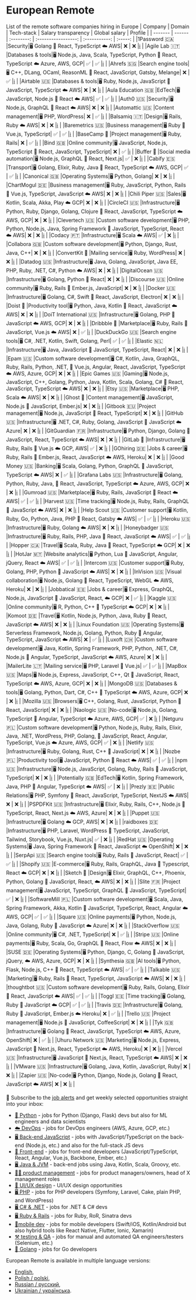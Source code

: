 # European Remote
List of the remote software companies hiring in Europe
| Company | Domain | Tech-stack | Salary transparency | Global salary | Profile |
| ------- | ------ | :--------: | :-----------------: | :-----------: | :-----: |
|1Password 🇨🇦 |Security|🖥 Golang 🎨 React, TypeScript ☁️ AWS| ❌ | ❌ |[ℹ️](https://europeanremote.com/teams/1password) |
|Agile Lab 🇮🇹 |Databases & tools|🖥 Node.js, Java, Scala, TypeScript, Python 🎨 React, TypeScript ☁️ Azure, AWS, GCP| ✅ | ✅ |[ℹ️](https://europeanremote.com/teams/agile-lab) |
|Ahrefs 🇸🇬 |Search engine tools|🖥 C++, DLang, OCaml, ReasonML 🎨 React, JavaScript, Gatsby, Melange| ❌ | ✅ |[ℹ️](https://europeanremote.com/teams/ahrefs) |
|Airtable 🇺🇸 |Databases & tools|🖥 Ruby, Node.js, JavaScript 🎨 JavaScript, TypeScript ☁️ AWS| ❌ | ❌ |[ℹ️](https://europeanremote.com/teams/airtable) |
|Aula Education 🇬🇧 |EdTech|🖥 JavaScript, Node.js 🎨 React ☁️ AWS| ✅ | ✅ |[ℹ️](https://europeanremote.com/teams/aula-education) |
|Auth0 🇺🇸 |Security|🖥 Node.js, GraphQL 🎨 React ☁️ AWS| ❌ | ❌ |[ℹ️](https://europeanremote.com/teams/auth0) |
|Automattic 🇺🇸 |Content management|🖥 PHP, WordPress| ❌ | ✅ |[ℹ️](https://europeanremote.com/teams/automattic) |
|Balsamiq 🇮🇹 |Design|🖥 Rails, Ruby ☁️ AWS| ❌ | ❌ |[ℹ️](https://europeanremote.com/teams/balsamiq) |
|Baremetrics 🇺🇸 |Business management|🖥 Ruby 🎨 Vue.js, TypeScript| ✅ | ✅ |[ℹ️](https://europeanremote.com/teams/baremetrics) |
|BaseCamp 🏡 |Project management|🖥 Ruby, Rails| ❌ | ✅ |[ℹ️](https://europeanremote.com/teams/basecamp) |
|Bind 🇬🇧 |Online community|🖥 JavaScript, Node.js, TypeScript 🎨 React, JavaScript, TypeScript| ❌ | ✅ |[ℹ️](https://europeanremote.com/teams/bind) |
|Buffer 🏡 |Social media automation|🖥 Node.js, GraphQL 🎨 React, Next.js| ✅ | ❌ |[ℹ️](https://europeanremote.com/teams/buffer) |
|Cabify 🇪🇸 |Transport|🖥 Golang, Elixir, Ruby, Java 🎨 React, TypeScript ☁️ AWS, GCP| ✅ | ✅ |[ℹ️](https://europeanremote.com/teams/cabify) |
|Canonical 🇬🇧 |Operating Systems|🖥 Python, Golang| ❌ | ❌ |[ℹ️](https://europeanremote.com/teams/canonical) |
|ChartMogul 🇩🇪 |Business management|🖥 Ruby, JavaScript, Python, Rails 🎨 Vue.js, TypeScript, JavaScript ☁️ AWS| ❌ | ❌ |[ℹ️](https://europeanremote.com/teams/chartmogul) |
|Chili Piper 🇺🇸 |Sales|🖥 Kotlin, Scala, Akka, Play ☁️ GCP| ❌ | ❌ |[ℹ️](https://europeanremote.com/teams/chili-piper) |
|CircleCI 🇺🇸 |Infrastructure|🖥 Python, Ruby, Django, Golang, Clojure 🎨 React, JavaScript, TypeScript ☁️ AWS, GCP| ❌ | ❌ |[ℹ️](https://europeanremote.com/teams/circleci) |
|Clevertech 🇺🇸 |Custom software development|🖥 PHP, Python, Node.js, Java, Spring Framework 🎨 JavaScript, TypeScript, React ☁️ AWS| ❌ | ❌ |[ℹ️](https://europeanremote.com/teams/clevertech) |
|Codacy 🇵🇹 |Infrastructure|🖥 Scala ☁️ AWS| ✅ | ❌ |[ℹ️](https://europeanremote.com/teams/codacy) |
|Collabora 🇬🇧 |Custom software development|🖥 Python, Django, Rust, Java, C++| ❌ | ❌ |[ℹ️](https://europeanremote.com/teams/collabora) |
|ConvertKit 🏡 |Mailing service|🖥 Ruby, WordPress| ❌ | ❌ |[ℹ️](https://europeanremote.com/teams/convertkit) |
|Datadog 🇺🇸 |Infrastructure|🖥 Java, Golang, JavaScript, Java EE, PHP, Ruby, .NET, C#, Python ☁️ AWS| ❌ | ❌ |[ℹ️](https://europeanremote.com/teams/datadog) |
|DigitalOcean 🇺🇸 |Infrastructure|🖥 Golang, Python 🎨 React| ❌ | ❌ |[ℹ️](https://europeanremote.com/teams/digitalocean) |
|Discourse 🇺🇸 |Online community|🖥 Ruby, Rails 🎨 Ember.js, JavaScript| ❌ | ❌ |[ℹ️](https://europeanremote.com/teams/discourse) |
|Docker 🇺🇸 |Infrastructure|🖥 Golang, C#, Swift 🎨 React, JavaScript, Electron| ❌ | ❌ |[ℹ️](https://europeanremote.com/teams/docker) |
|Doist 🏡 |Productivity tool|🖥 Python, Java, Kotlin 🎨 React, JavaScript ☁️ AWS| ❌ | ❌ |[ℹ️](https://europeanremote.com/teams/doist) |
|DoiT International 🇺🇸 |Infrastructure|🖥 Golang, PHP 🎨 JavaScript ☁️ AWS, GCP| ❌ | ❌ |[ℹ️](https://europeanremote.com/teams/doit) |
|Dribbble 🏡 |Marketplace|🖥 Ruby, Rails 🎨 JavaScript, Vue.js ☁️ AWS| ❌ | ✅ |[ℹ️](https://europeanremote.com/teams/dribbble) |
|DuckDuckGo 🇺🇸 |Search engine tools|🖥 C#, .NET, Kotlin, Swift, Golang, Perl| ✅ | ✅ |[ℹ️](https://europeanremote.com/teams/duckduckgo) |
|Elastic 🇳🇱 |Infrastructure|🖥 Java, JavaScript 🎨 JavaScript, TypeScript, React| ❌ | ❌ |[ℹ️](https://europeanremote.com/teams/elastic) |
|Epam 🇺🇸 |Custom software development|🖥 C#, Kotlin, Java, GraphQL, Ruby, Rails, Python, .NET, 🎨 Vue.js, Angular, React, JavaScript, TypeScript ☁️ AWS, Azure, GCP| ❌ | ❌ |[ℹ️](https://europeanremote.com/teams/epam) |
|Epic Games 🇺🇸 |Gaming|🖥 Node.js, JavaScript, C++, Golang, Python, Java, Kotlin, Scala, Golang, C# 🎨 React, JavaScript, TypeScript ☁️ AWS| ❌ | ❌ |[ℹ️](https://europeanremote.com/teams/epic-games) |
|Etsy 🇺🇸 |Marketplace|🖥 PHP, Scala ☁️ AWS| ❌ | ❌ |[ℹ️](https://europeanremote.com/teams/etsy) |
|Ghost 🏡 |Content management|🖥 JavaScript, Node.js 🎨 JavaScript, Ember.js| ❌ | ❌ |[ℹ️](https://europeanremote.com/teams/ghost) |
|Gitbook 🇪🇺 |Project management|🖥 Node.js, JavaScript 🎨 React, TypeScript| ❌ | ❌ |[ℹ️](https://europeanremote.com/teams/gitbook) |
|GitHub 🇺🇸 |Infrastructure|🖥 .NET, C#, Ruby, Golang, JavaScript 🎨 JavaScript ☁️ Azure| ❌ | ❌ |[ℹ️](https://europeanremote.com/teams/github) |
|GitGuardian 🇫🇷 |Infrastructure|🖥 Python, Django, Golang 🎨 JavaScript, React, TypeScript ☁️ AWS| ❌ | ❌ |[ℹ️](https://europeanremote.com/teams/gitguardian) |
|GitLab 🏡 |Infrastructure|🖥 Ruby, Rails 🎨 Vue.js ☁️ GCP, AWS| ✅ | ❌ |[ℹ️](https://europeanremote.com/teams/gitlab) |
|GOhiring 🇩🇪 |Jobs & career|🖥 Ruby, Rails 🎨 Ember.js, React, JavaScript ☁️ AWS, Heroku| ❌ | ❌ |[ℹ️](https://europeanremote.com/teams/gohiring) |
|Good Money 🇺🇸 |Banking|🖥 Scala, Golang, Python, GraphQL 🎨 JavaScript, TypeScript ☁️ AWS| ❌ | ✅ |[ℹ️](https://europeanremote.com/teams/good-money) |
|Grafana Labs 🇺🇸 |Infrastructure|🖥 Golang, Python, Ruby, Java, 🎨 React, JavaScript, TypeScript ☁️ Azure, AWS, GCP| ❌ | ❌ |[ℹ️](https://europeanremote.com/teams/grafana-labs) |
|Gumroad 🇺🇸 |Marketplace|🖥 Ruby, Rails, JavaScript 🎨 React ☁️ AWS| ✅ | ✅ |[ℹ️](https://europeanremote.com/teams/gumroad) |
|Harvest 🇺🇸 |Time tracking|🖥 Node.js, Ruby, Rails, GraphQL 🎨 JavaScript ☁️ AWS| ❌ | ❌ |[ℹ️](https://europeanremote.com/teams/harvest) |
|Help Scout 🇺🇸 |Customer support|🖥 Kotlin, Ruby, Go, Python, Java, PHP 🎨 React, Gatsby ☁️ AWS| ✅ | ✅ |[ℹ️](https://europeanremote.com/teams/help-scout) |
|Heroku 🇺🇸 |Infrastructure|🖥 Ruby, Golang ☁️ AWS| ❌ | ❌ |[ℹ️](https://europeanremote.com/teams/heroku) |
|Honeybadger 🇺🇸 |Infrastructure|🖥 Ruby, Rails, PHP, Java 🎨 React, JavaScript ☁️ AWS| ✅ | ✅ |[ℹ️](https://europeanremote.com/teams/honeybadger) |
|Hopper 🇨🇦 |Travel|🖥 Scala, Ruby, Java 🎨 React, TypeScript ☁️ GCP| ❌ | ❌ |[ℹ️](https://europeanremote.com/teams/hopper) |
|HotJar 🇲🇹 |Website analytics|🖥 Python, Lua 🎨 JavaScript, Angular, jQuery, React ☁️ AWS| ✅ | ✅ |[ℹ️](https://europeanremote.com/teams/hotjar) |
|Intercom 🇺🇸 |Customer support|🖥 Ruby, Golang, PHP, Python 🎨 JavaScript ☁️ AWS| ❌ | ❌ |[ℹ️](https://europeanremote.com/teams/intercom) |
|InVision 🇺🇸 |Visual collaboration|🖥 Node.js, Golang 🎨 React, TypeScript, WebGL ☁️ AWS, Heroku| ❌ | ❌ |[ℹ️](https://europeanremote.com/teams/invision) |
|Jobbatical 🇪🇪 |Jobs & career|🖥 Express, GraphQL, Node.js, JavaScript 🎨 JavaScript, React, ☁️ GCP| ❌ | ✅ |[ℹ️](https://europeanremote.com/teams/jobbatical) |
|Kaggle 🇺🇸 |Online community|🖥 R, Python, C++ 🎨 TypeScript ☁️ GCP| ❌ | ❌ |[ℹ️](https://europeanremote.com/teams/kaggle) |
|Komoot 🇩🇪 |Travel|🖥 Kotlin, Node.js, Python, Java, Ruby 🎨 React, JavaScript ☁️ AWS| ❌ | ❌ |[ℹ️](https://europeanremote.com/teams/komoot) |
|Linux Foundation 🇺🇸 |Operating Systems|🖥 Serverless Framework, Node.js, Golang, Python, Ruby 🎨 Angular, TypeScript, JavaScript ☁️ AWS| ❌ | ✅ |[ℹ️](https://europeanremote.com/teams/linux-foundation) |
|Luxoft 🇨🇭 |Custom software development|🖥 Java, Kotlin, Spring Framework, PHP, Python, .NET, C#, Node.js 🎨 Angular, TypeScript, JavaScript ☁️ AWS, Azure| ❌ | ❌ |[ℹ️](https://europeanremote.com/teams/luxoft) |
|MailerLite 🇱🇹 |Mailing service|🖥 PHP, Laravel 🎨 Vue.js| ✅ | ✅ |[ℹ️](https://europeanremote.com/teams/mailerlite) |
|MapBox 🇺🇸 |Maps|🖥 Node.js, Express, JavaScript, C++, Qt 🎨 JavaScript, React, TypeScript ☁️ AWS, Azure, GCP| ❌ | ❌ |[ℹ️](https://europeanremote.com/teams/mapbox) |
|MongoDB 🇺🇸 |Databases & tools|🖥 Golang, Python, Dart, C#, C++ 🎨 TypeScript ☁️ AWS, Azure, GCP| ❌ | ❌ |[ℹ️](https://europeanremote.com/teams/mongodb) |
|Mozilla 🇺🇸 |Browsers|🖥 C++, Golang, Rust, JavaScript, Python 🎨 React, JavaScript| ❌ | ❌ |[ℹ️](https://europeanremote.com/teams/mozilla) |
|Naologic 🇺🇸 |No-code|🖥 Node.js, Golang, TypeScript 🎨 Angular, TypeScript ☁️ Azure, AWS, GCP| ✅ | ❌ |[ℹ️](https://europeanremote.com/teams/naologic) |
|Netguru 🇵🇱 |Custom software development|🖥 Python, Node.js, Ruby, Rails, Elixir, Java, .NET, WordPress, PHP, Golang, 🎨 JavaScript, React, Angular, TypeScript, Vue.js ☁️ Azure, AWS, GCP| ✅ | ❌ |[ℹ️](https://europeanremote.com/teams/netguru) |
|Netlify 🇺🇸 |Infrastructure|🖥 Ruby, Golang, Rust, C++ 🎨 JavaScript| ❌ | ❌ |[ℹ️](https://europeanremote.com/teams/netlify) |
|Nozbe 🇵🇱 |Productivity tool|🖥 JavaScript, Python 🎨 React ☁️ AWS| ✅ | ✅ |[ℹ️](https://europeanremote.com/teams/nozbe) |
|npm 🇺🇸 |Infrastructure|🖥 Node.js, JavaScript, Golang, Ruby, Rails 🎨 JavaScript, TypeScript| ❌ | ❌ |[ℹ️](https://europeanremote.com/teams/npm) |
|Potentially 🇬🇧 |EdTech|🖥 Kotlin, Spring Framework, Java, PHP 🎨 Angular, TypeScript ☁️ AWS| ✅ | ❌ |[ℹ️](https://europeanremote.com/teams/potentially) |
|Prezly 🇧🇪 |Public Relations|🖥 PHP, Symfony 🎨 React, JavaScript, TypeScript, NextJS ☁️ AWS| ❌ | ❌ |[ℹ️](https://europeanremote.com/teams/prezly) |
|PSPDFKit 🇺🇸 |Infrastructure|🖥 Elixir, Ruby, Rails, C++, Node.js 🎨 TypeScript, React, Next.js ☁️ AWS, Azure| ❌ | ❌ |[ℹ️](https://europeanremote.com/teams/pspdfkit) |
|Puppet 🇺🇸 |Infrastructure|🖥 Golang ☁️ GCP, AWS| ❌ | ❌ |[ℹ️](https://europeanremote.com/teams/puppet) |
|raidboxes 🇩🇪 |Infrastructure|🖥 PHP, Laravel, WordPress 🎨 TypeScript, JavaScript, Tailwind, Storybook, Vue.js, Nuxt.js| ✅ | ❌ |[ℹ️](https://europeanremote.com/teams/raidboxes) |
|RedHat 🇺🇸 |Operating Systems|🖥 Java, Spring Framework 🎨 React, JavaScript ☁️ OpenShift| ❌ | ❌ |[ℹ️](https://europeanremote.com/teams/redhat) |
|SerpApi 🇺🇸 |Search engine tools|🖥 Ruby, Rails 🎨 JavaScript, React| ✅ | ✅ |[ℹ️](https://europeanremote.com/teams/serpapi) |
|Shopify 🇺🇸 |E-commerce|🖥 Ruby, Rails, GraphQL, Java 🎨 Typescript, React ☁️ GCP| ❌ | ❌ |[ℹ️](https://europeanremote.com/teams/shopify) |
|Sketch 🏡 |Design|🖥 Elixir, GraphQL, C++, Phoenix, Python, Golang 🎨 JavaScript, React, ☁️ AWS| ❌ | ❌ |[ℹ️](https://europeanremote.com/teams/sketch) |
|Slite 🇫🇷 |Project management|🖥 JavaScript, TypeScript, GraphQL 🎨 JavaScript, TypeScript| ✅ | ❌ |[ℹ️](https://europeanremote.com/teams/slite) |
|SoftwareMill 🇵🇱 |Custom software development|🖥 Scala, Java, Spring Framework, Akka, Kotlin 🎨 JavaScript, TypeScript, React, Angular ☁️ AWS, GCP| ✅ | ✅ |[ℹ️](https://europeanremote.com/teams/softwaremill) |
|Square 🇺🇸 |Online payments|🖥 Python, Node.js, Java, Golang, Ruby 🎨 JavaScript ☁️ Azure| ❌ | ❌ |[ℹ️](https://europeanremote.com/teams/square) |
|StackOverflow 🇺🇸 |Online community|🖥 C#, .NET, TypeScript| ❌ | ✅ |[ℹ️](https://europeanremote.com/teams/stackoverflow) |
|Stripe 🇺🇸 |Online payments|🖥 Ruby, Scala, Go, GraphQL 🎨 React, Flow ☁️ AWS| ❌ | ❌ |[ℹ️](https://europeanremote.com/teams/stripe) |
|SUSE 🇩🇪 |Operating Systems|🖥 Python, Django, C, Golang 🎨 JavaScript, jQuery, ☁️ AWS, Azure, GCP| ❌ | ❌ |[ℹ️](https://europeanremote.com/teams/suse) |
|Synthesia 🇬🇧 |AI tools|🖥 Python, Flask, Node.js, C++ 🎨 React, TypeScript ☁️ AWS| ✅ | ✅ |[ℹ️](https://europeanremote.com/teams/synthesia) |
|Talkable 🇺🇸 |Marketing|🖥 Ruby, Rails 🎨 React, TypeScript, JavaScript ☁️ AWS| ❌ | ❌ |[ℹ️](https://europeanremote.com/teams/talkable) |
|thoughtbot 🇺🇸 |Custom software development|🖥 Ruby, Rails, Golang, Elixir 🎨 React, JavaScript ☁️ AWS| ✅ | ✅ |[ℹ️](https://europeanremote.com/teams/thoughtbot) |
|Toggl 🇪🇪 |Time tracking|🖥 Golang, Ruby 🎨 JavaScript ☁️ GCP| ✅ | ✅ |[ℹ️](https://europeanremote.com/teams/toggl) |
|Travis 🇩🇪 |Infrastructure|🖥 Golang, Ruby 🎨 JavaScript, Ember.js ☁️ Heroku| ❌ | ✅ |[ℹ️](https://europeanremote.com/teams/travis) |
|Trello 🇺🇸 |Project management|🖥 Node.js 🎨 JavaScript, CoffeeScript| ❌ | ❌ |[ℹ️](https://europeanremote.com/teams/trello) |
|Tyk 🇬🇧 |Infrastructure|🖥 Golang 🎨 React, JavaScript, TypeScript ☁️ AWS, Azure, OpenShift| ❌ | ✅ |[ℹ️](https://europeanremote.com/teams/tyk) |
|Uhuru Network 🇺🇸 |Marketing|🖥 Node.js, Express, JavaScript 🎨 Next.js, React, TypeScript ☁️ AWS, Heroku| ❌ | ❌ |[ℹ️](https://europeanremote.com/teams/uhuru-network) |
|Vercel 🇺🇸 |Infrastructure|🖥 JavaScript 🎨 Next.js, React, TypeScript ☁️ AWS| ❌ | ❌ |[ℹ️](https://europeanremote.com/teams/vercel) |
|VMware 🇺🇸 |Infrastructure|🖥 Golang, Java, Kotlin, JavaScript, Ruby| ❌ | ❌ |[ℹ️](https://europeanremote.com/teams/vmware) |
|Zapier 🇺🇸 |No-code|🖥 Python, Django, Node.js, Golang 🎨 React, JavaScript ☁️ AWS| ❌ | ❌ |[ℹ️](https://europeanremote.com/teams/zapier) |



📨 Subscribe to the [job alerts](https://europeanremote.com/alerts) and get weekly selected opportunities straight into your inbox:
* [🐍 Python](https://europeanremote.com/alerts/python) - jobs for Python (Django, Flask) devs but also for ML engineers and data scientists
* [☁️ DevOps](https://europeanremote.com/alerts/devops) - jobs for DevOps engineers (AWS, Azure, GCP, etc.)
* [🖥 Back-end JavaScript](https://europeanremote.com/alerts/backend-javascript) - jobs with JavaScript/TypeScript on the back-end (Node.js, etc.) and also for the full-stack JS devs
* [🎨 Front-end](https://europeanremote.com/alerts/front-end) - jobs for front-end developers (JavaScript/TypeScript, React, Angular, Vue.js, Backbone, Ember, etc.)
* [🖥 Java & JVM](https://europeanremote.com/alerts/jvm) - back-end jobs using Java, Kotlin, Scala, Groovy, etc.
* [🧙‍♀️ product management](https://europeanremote.com/alerts/product-management) - jobs for product managers/owners, head of X management roles
* [🎨 UI/UX design](https://europeanremote.com/alerts/ui-ux-design) - UI/UX design opportunities
* [🖥 PHP](https://europeanremote.com/alerts/php) - jobs for PHP developers (Symfony, Laravel, Cake, plain PHP, and WordPress)
* [🖥 C# & .NET](https://europeanremote.com/alerts/dot-net) - jobs for .NET & C# devs
* [🖥 Ruby & Rails](https://europeanremote.com/alerts/ruby-rails) - jobs for Ruby, RoR, Sinatra devs
* [📱mobile dev](https://europeanremote.com/alerts/mobile) - jobs for mobile developers (Swift/iOS, Kotlin/Android but also hybrid tools like React Native, Flutter, Ionic, Xamarin)
* [⚒️ testing & QA](https://europeanremote.com/alerts/qa-testing) - jobs for manual and automated QA engineers/testers (Selenium, etc.)
* [🦫 Golang](https://europeanremote.com/alerts/golang) - jobs for Go developers


European Remote is available in multiple language versions:

* [English](https://europeanremote.com/teams),
* [Polish / polski](https://europeanremote.com/pl/zespoly),
* [Russian / русский](https://europeanremote.com/ru/komandy),
* [Ukrainian / українська](https://europeanremote.com/ua/komandy). 
